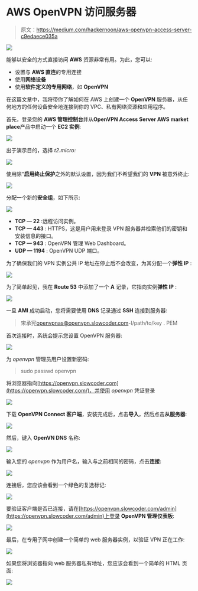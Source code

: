 # AWS OpenVPN 访问服务器

> 原文：<https://medium.com/hackernoon/aws-openvpn-access-server-c9edaece035a>

![](img/3b1b69659fc5c4275e38622d11be05d4.png)

能够以安全的方式直接访问 **AWS** 资源非常有用。为此，您可以:

*   设置与 **AWS 直连**的专用连接
*   使用**网络设备**
*   使用**软件定义的专用网络**，如 **OpenVPN**

在这篇文章中，我将带你了解如何在 AWS 上创建一个 **OpenVPN** 服务器，从任何地方的任何设备安全地连接到你的 VPC、私有网络资源和应用程序。

首先，登录您的 **AWS 管理控制台**并从**OpenVPN Access Server AWS market place**产品中启动一个 **EC2 实例**:

![](img/d2f8de614ff169b770ad9ea9dcfb80cd.png)

出于演示目的，选择 *t2.micro:*

![](img/e488f232a814cf03c40e9f3bb7b44ef8.png)

使用除“**启用终止保护**之外的默认设置，因为我们不希望我们的 **VPN** 被意外终止:

![](img/553c2e1f478a5753b6f115b19a9c8eed.png)

分配一个新的**安全组**，如下所示:

![](img/a25084f32ebb0dc5eda670878d5763fd.png)

*   **TCP — 22** :远程访问实例。
*   **TCP — 443** : HTTPS，这是用户用来登录 VPN 服务器并检索他们的密钥和安装信息的接口。
*   **TCP — 943** : OpenVPN 管理 Web Dashboard。
*   **UDP — 1194** : OpenVPN UDP 端口。

为了确保我们的 VPN 实例公共 IP 地址在停止后不会改变，为其分配一个**弹性 IP** :

![](img/4f053a2e28876cfe7c6787483e0897f3.png)

为了简单起见，我在 **Route 53** 中添加了一个 **A** 记录，它指向实例**弹性 IP** :

![](img/e4742f379d0f5437a884a6f16816de3b.png)

一旦 **AMI** 成功启动，您将需要使用 **DNS** 记录通过 **SSH** 连接到服务器:

> 宋承宪[openvpnas@openvpn.slowcoder.com](mailto:openvpnas@openvpn.slowcoder.com)-I/path/to/key . PEM

首次连接时，系统会提示您设置 OpenVPN 服务器:

![](img/65dc9c291144c9c59f9d3605b724490a.png)

为 *openvpn* 管理员用户设置新密码:

> sudo passwd openvpn

将浏览器指向[https://openvpn.slowcoder.com](https://openvpn.slowcoder.com/)，并使用 *openvpn* 凭证登录

![](img/41623301e6096bbb427ebccea881b9d3.png)

下载 **OpenVPN Connect 客户端**，安装完成后，点击**导入**，然后点击**从服务器**:

![](img/cf6e3e1317052a03318402159989ff04.png)

然后，键入 **OpenVN DNS** 名称:

![](img/6c405b995f4e24e78568b017e35da676.png)

输入您的 *openvpn* 作为用户名，输入与之前相同的密码，点击**连接**:

![](img/ff874ed7550abf13202cf32cdbcf64ca.png)

连接后，您应该会看到一个绿色的复选标记:

![](img/bc9c7acc5ebf26741dc3789385184f26.png)

要验证客户端是否已连接，请在[https://openvpn.slowcoder.com/admin](https://openvpn.slowcoder.com/admin)上登录 **OpenVPN 管理仪表板**:

![](img/34c246dc9466cb14e35c8a66313e6727.png)

最后，在专用子网中创建一个简单的 web 服务器实例，以验证 VPN 正在工作:

![](img/905412894414ff02d32eeec1ec36dca1.png)

如果您将浏览器指向 web 服务器私有地址，您应该会看到一个简单的 HTML 页面:

![](img/902c3a06aa67bfc34e7feaf08dbe453a.png)